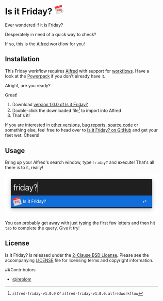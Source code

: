 # Is it Friday? ![Friday][logo]

Ever wondered if it is Friday?

Desperately in need of a quick way to check?

If so, this is the [Alfred] workflow for you!


## Installation

This Friday workflow requires [Alfred] with support for [workflows]. Have a look
at the [Powerpack] if you don't already have it.

Alright, are you ready?

Great!

1. Download [version 1.0.0 of Is it Friday?][1.0.0]
2. Double-click the downloaded file[^1] to import into Alfred
3. That's it!

If you are interested in [other versions][releases], [bug reports][issues],
[source code][alfred-friday] or something else, feel free to head over to
[Is it Friday? on GitHub][alfred-friday] and get your feet wet. Cheers!

[^1]: `alfred-friday-v1.0.0` or `alfred-friday-v1.0.0.alfredworkflow`


## Usage

Bring up your Alfred's search window, type `friday?` and execute! That's all
there is to it, really!

![Example 1 - Running Friday](example1.png)

You can probably get away with just typing the first few letters and then hit
`tab` to complete the query. Give it try!


## License

Is it Friday? is released under the [2-Clause BSD License][BSD-2-Clause].
Please see the accompanying [LICENSE] file for licensing terms and copyright
information. 


##Contributors

- [@ireblom]


[Alfred]: https://www.alfredapp.com
[Workflows]: https://www.alfredapp.com/workflows/
[Powerpack]: https://www.alfredapp.com/powerpack/]

[logo]: friday.png
[alfred-friday]: https://github.com/ireblom/alfred-friday
[1.0.0]: https://github.com/ireblom/alfred-friday/releases/download/v1.0.0/alfred-friday-v1.0.0.alfredworkflow
[releases]: https://github.com/ireblom/alfred-friday/releases
[issues]: https://github.com/ireblom/alfred-friday/issues

[BSD-2-Clause]: https://opensource.org/licenses/BSD-2-Clause
[LICENSE]: LICENSE

[@ireblom]: https://github.com/ireblom
